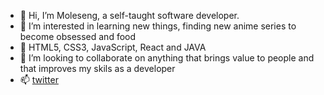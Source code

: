 - 👋 Hi, I’m Moleseng, a self-taught software developer.
- 👀 I’m interested in learning new things, finding new anime series to become obsessed and food
- 🌱 HTML5, CSS3, JavaScript, React and JAVA
- 💞️ I’m looking to collaborate on anything that brings value to people and that improves my skils as a developer
- 📫 [twitter](https://twitter.com/mueslimomo)

<!---
keMoleseng/keMoleseng is a ✨ special ✨ repository because its `README.md` (this file) appears on your GitHub profile.
You can click the Preview link to take a look at your changes.
--->
